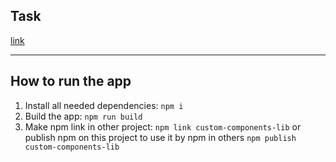 ## Task

[link](https://drive.google.com/file/d/1C148FRnWfXVoRDslDWcYac3bEhebdIAV/view)

---

## How to run the app

1. Install all needed dependencies:
   `npm i`
2. Build the app:
   `npm run build`
3. Make npm link in other project:
   `npm link custom-components-lib`
   or publish npm on this project to use it by npm in others 
   `npm publish custom-components-lib`
